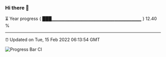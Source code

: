 ### Hi there 👋

⏳ Year progress { ███▁▁▁▁▁▁▁▁▁▁▁▁▁▁▁▁▁▁▁▁▁▁▁▁▁▁▁ } 12.40 %

---

⏰ Updated on Tue, 15 Feb 2022 06:13:54 GMT

![Progress Bar CI](https://github.com/liununu/liununu/workflows/Progress%20Bar%20CI/badge.svg)
